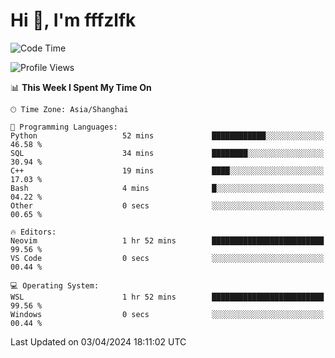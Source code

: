 # Hi 👋, I'm fffzlfk

<!--START_SECTION:waka-->
![Code Time](http://img.shields.io/badge/Code%20Time-685%20hrs%2058%20mins-blue)

![Profile Views](http://img.shields.io/badge/Profile%20Views-0-blue)

📊 **This Week I Spent My Time On** 

```text
🕑︎ Time Zone: Asia/Shanghai

💬 Programming Languages: 
Python                   52 mins             ████████████░░░░░░░░░░░░░   46.58 % 
SQL                      34 mins             ████████░░░░░░░░░░░░░░░░░   30.94 % 
C++                      19 mins             ████░░░░░░░░░░░░░░░░░░░░░   17.03 % 
Bash                     4 mins              █░░░░░░░░░░░░░░░░░░░░░░░░   04.22 % 
Other                    0 secs              ░░░░░░░░░░░░░░░░░░░░░░░░░   00.65 % 

🔥 Editors: 
Neovim                   1 hr 52 mins        █████████████████████████   99.56 % 
VS Code                  0 secs              ░░░░░░░░░░░░░░░░░░░░░░░░░   00.44 % 

💻 Operating System: 
WSL                      1 hr 52 mins        █████████████████████████   99.56 % 
Windows                  0 secs              ░░░░░░░░░░░░░░░░░░░░░░░░░   00.44 % 
```


 Last Updated on 03/04/2024 18:11:02 UTC
<!--END_SECTION:waka-->
